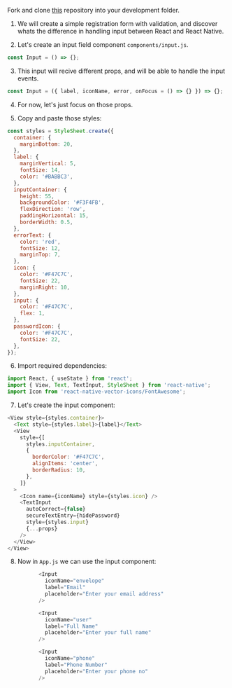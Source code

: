 Fork and clone [this](https://github.com/JoinCODED/Demo-RN-M7-Forms) repository into your development folder.

1. We will create a simple registration form with validation, and discover whats the difference in handling input between React and React Native.

2. Let's create an input field component `components/input.js`.

```js
const Input = () => {};
```

3. This input will recive different props, and will be able to handle the input events.

```js
const Input = ({ label, iconName, error, onFocus = () => {} }) => {};
```

4. For now, let's just focus on those props.

5. Copy and paste those styles:

```js
const styles = StyleSheet.create({
  container: {
    marginBottom: 20,
  },
  label: {
    marginVertical: 5,
    fontSize: 14,
    color: '#BABBC3',
  },
  inputContainer: {
    height: 55,
    backgroundColor: '#F3F4FB',
    flexDirection: 'row',
    paddingHorizontal: 15,
    borderWidth: 0.5,
  },
  errorText: {
    color: 'red',
    fontSize: 12,
    marginTop: 7,
  },
  icon: {
    color: '#F47C7C',
    fontSize: 22,
    marginRight: 10,
  },
  input: {
    color: '#F47C7C',
    flex: 1,
  },
  passwordIcon: {
    color: '#F47C7C',
    fontSize: 22,
  },
});
```

6. Import required dependencies:

```js
import React, { useState } from 'react';
import { View, Text, TextInput, StyleSheet } from 'react-native';
import Icon from 'react-native-vector-icons/FontAwesome';
```

7. Let's create the input component:

```js
<View style={styles.container}>
  <Text style={styles.label}>{label}</Text>
  <View
    style={[
      styles.inputContainer,
      {
        borderColor: '#F47C7C',
        alignItems: 'center',
        borderRadius: 10,
      },
    ]}
  >
    <Icon name={iconName} style={styles.icon} />
    <TextInput
      autoCorrect={false}
      secureTextEntry={hidePassword}
      style={styles.input}
      {...props}
    />
  </View>
</View>
```

8. Now in `App.js` we can use the input component:

```js
          <Input
            iconName="envelope"
            label="Email"
            placeholder="Enter your email address"
          />

          <Input
            iconName="user"
            label="Full Name"
            placeholder="Enter your full name"
          />

          <Input
            iconName="phone"
            label="Phone Number"
            placeholder="Enter your phone no"
          />
```
